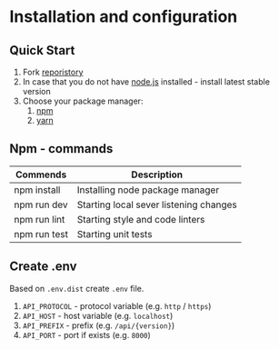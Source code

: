 # Installation and configuration

## Quick Start

1. Fork [reporistory](https://github.com/ergonode/frontend)
1. In case that you do not have [node.js](https://nodejs.org/en/download/) installed - install latest stable version
1. Choose your package manager:
    1. [npm](https://www.npmjs.com/get-npm)
    1. [yarn](https://yarnpkg.com/en/docs/install#mac-stable)

## Npm - commands

| Commends    | Description                            |
|-------------|----------------------------------------|
| npm install | Installing node package manager |
| npm run dev | Starting local sever listening changes |
| npm run lint | Starting style and code linters |
| npm run test | Starting unit tests |

## Create .env
Based on ```.env.dist``` create ```.env``` file.

1. ```API_PROTOCOL``` - protocol variable (e.g. ```http``` / ```https```)
1. ```API_HOST``` - host variable (e.g. ```localhost```)
1. ```API_PREFIX``` - prefix (e.g. ```/api/{version}```)
1. ```API_PORT``` -  port if exists (e.g. ```8000```)
